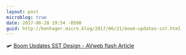 ```yaml
---
layout: post
microblog: true
date: 2017-06-20 19:54 -0500
guid: http://benhager.micro.blog/2017/06/21/boom-updates-sst.html
---
```

🛩 [Boom Updates SST Design - AVweb flash Article](https://www.avweb.com/avwebflash/news/Boom-Updates-SST-Design-229165-1.html)
